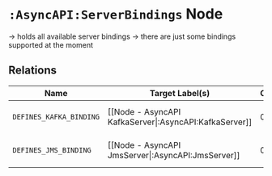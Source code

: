 # `:AsyncAPI:ServerBindings` Node

-> holds all available server bindings
-> there are just some bindings supported at the moment

## Relations

| Name                    | Target Label(s)                                        | Cardinality | Description                   |
|-------------------------|--------------------------------------------------------|-------------|-------------------------------|
| `DEFINES_KAFKA_BINDING` | [[Node - AsyncAPI KafkaServer\|:AsyncAPI:KafkaServer]] | 0..1        | binding information for kafka |
| `DEFINES_JMS_BINDING`   | [[Node - AsyncAPI JmsServer\|:AsyncAPI:JmsServer]]     | 0..1        | binding information for jms   |
